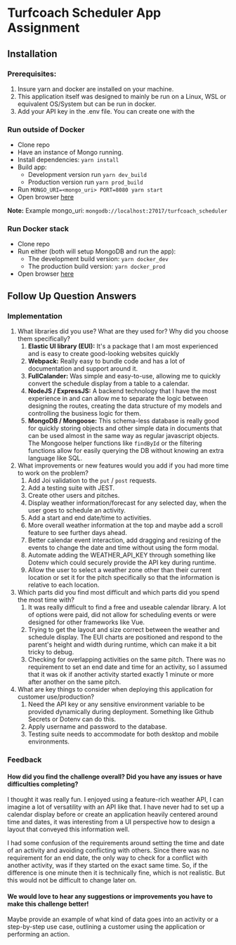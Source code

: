 # Turfcoach Scheduler App Assignment
## Installation
### Prerequisites: 
1. Insure yarn and docker are installed on your machine.
2. This application itself was designed to mainly be run on a Linux, WSL or equivalent OS/System but can be run in docker.
3. Add your API key in the .env file. You can create one with the 

### Run outside of Docker
- Clone repo
- Have an instance of Mongo running.
- Install dependencies: `yarn install`
- Build app:
  - Development version run `yarn dev_build`
  - Production version run `yarn prod_build`
- Run `MONGO_URI=<mongo_uri> PORT=8080 yarn start`
- Open browser [here](http://localhost:8080/)

**Note:** Example mongo_uri: `mongodb://localhost:27017/turfcoach_scheduler`

### Run Docker stack
- Clone repo
- Run either (both will setup MongoDB and run the app):
  - The development build version: `yarn docker_dev`
  - The production build version: `yarn docker_prod` 
- Open browser [here](http://localhost:8080/)

## Follow Up Question Answers
### Implementation
1. What libraries did you use? What are they used for? Why did you choose them specifically?
   1. **Elastic UI library (EUI):** It's a package that I am most experienced and is easy to create good-looking websites quickly
   2. **Webpack:** Really easy to bundle code and has a lot of documentation and support around it.
   3. **FullCalander:** Was simple and easy-to-use, allowing me to quickly convert the schedule display from a table to a calendar.
   4. **NodeJS / ExpressJS:** A backend technology that I have the most experience in and can allow me to separate the logic between designing the routes, creating the data structure of my models and controlling the business logic for them.
   5. **MongoDB / Mongoose:** This schema-less database is really good for quickly storing objects and other simple data in documents that can be used almost in the same way as regular javascript objects. The Mongoose helper functions like `findById` or the filtering functions allow for easily querying the DB without knowing an extra language like SQL.   
2. What improvements or new features would you add if you had more time to work on the problem?
   1. Add Joi validation to the `put` / `post` requests.
   2. Add a testing suite with JEST.
   3. Create other users and pitches.
   4. Display weather information/forecast for any selected day, when the user goes to schedule an activity.
   5. Add a start and end date/time to activities.
   6. More overall weather information at the top and maybe add a scroll feature to see further days ahead.
   7. Better calendar event interaction, add dragging and resizing of the events to change the date and time without using the form modal.
   8. Automate adding the WEATHER_API_KEY through something like Dotenv which could securely provide the API key during runtime.
   9. Allow the user to select a weather zone other than their current location or set it for the pitch specifically so that the information is relative to each location.
3. Which parts did you find most difficult and which parts did you spend the most time with?
   1. It was really difficult to find a free and useable calendar library. A lot of options were paid, did not allow for scheduling events or were designed for other frameworks like Vue.
   2. Trying to get the layout and size correct between the weather and schedule display. The EUI charts are positioned and respond to the parent's height and width during runtime, which can make it a bit tricky to debug.
   3. Checking for overlapping activities on the same pitch. There was no requirement to set an end date and time for an activity, so I assumed that it was ok if another activity started exactly 1 minute or more after another on the same pitch.
4. What are key things to consider when deploying this application for customer use/production?
   1. Need the API key or any sensitive environment variable to be provided dynamically during deployment. Something like Github Secrets or Dotenv can do this.
   2. Apply username and password to the database.
   3. Testing suite needs to accommodate for both desktop and mobile environments.

### Feedback
#### How did you find the challenge overall? Did you have any issues or have difficulties completing?

I thought it was really fun. I enjoyed using a feature-rich weather API, I can imagine a lot of versatility with an API like that. I have never had to set up a calendar display before or create an application heavily centered around time and dates, it was interesting from a UI perspective how to design a layout that conveyed this information well. 

I had some confusion of the requirements around setting the time and date of an activity and avoiding conflicting with others. Since there was no requirement for an end date, the only way to check for a conflict with another activity, was if they started on the exact same time. So, if the difference is one minute then it is technically fine, which is not realistic. But this would not be difficult to change later on.

#### We would love to hear any suggestions or improvements you have to make this challenge better!

Maybe provide an example of what kind of data goes into an activity or a step-by-step use case, outlining a customer using the application or performing an action.
